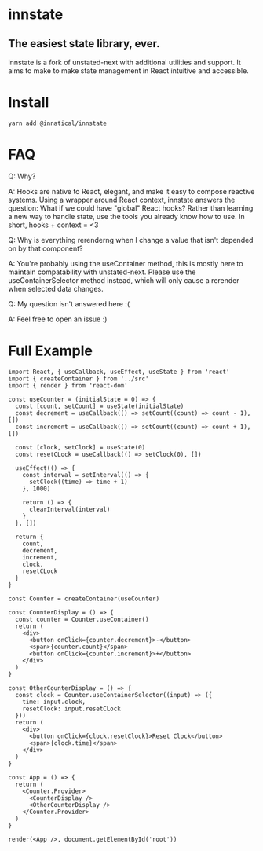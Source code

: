 # innstate

## The easiest state library, ever.

innstate is a fork of unstated-next with additional utilities and support. It aims to make to make state management in React intuitive and accessible.

# Install

```
yarn add @innatical/innstate
```

# FAQ

Q: Why?

A: Hooks are native to React, elegant, and make it easy to compose reactive systems. Using a wrapper around React context, innstate answers the question: What if we could have "global" React hooks? Rather than learning a new way to handle state, use the tools you already know how to use. In short, hooks + context = <3

Q: Why is everything rerenderng when I change a value that isn't depended on by that component?

A: You're probably using the useContainer method, this is mostly here to maintain compatability with unstated-next. Please use the useContainerSelector method instead, which will only cause a rerender when selected data changes.

Q: My question isn't answered here :(

A: Feel free to open an issue :)

# Full Example

```tsx
import React, { useCallback, useEffect, useState } from 'react'
import { createContainer } from '../src'
import { render } from 'react-dom'

const useCounter = (initialState = 0) => {
  const [count, setCount] = useState(initialState)
  const decrement = useCallback(() => setCount((count) => count - 1), [])
  const increment = useCallback(() => setCount((count) => count + 1), [])

  const [clock, setClock] = useState(0)
  const resetCLock = useCallback(() => setClock(0), [])

  useEffect(() => {
    const interval = setInterval(() => {
      setClock((time) => time + 1)
    }, 1000)

    return () => {
      clearInterval(interval)
    }
  }, [])

  return {
    count,
    decrement,
    increment,
    clock,
    resetCLock
  }
}

const Counter = createContainer(useCounter)

const CounterDisplay = () => {
  const counter = Counter.useContainer()
  return (
    <div>
      <button onClick={counter.decrement}>-</button>
      <span>{counter.count}</span>
      <button onClick={counter.increment}>+</button>
    </div>
  )
}

const OtherCounterDisplay = () => {
  const clock = Counter.useContainerSelector((input) => ({
    time: input.clock,
    resetClock: input.resetCLock
  }))
  return (
    <div>
      <button onClick={clock.resetClock}>Reset Clock</button>
      <span>{clock.time}</span>
    </div>
  )
}

const App = () => {
  return (
    <Counter.Provider>
      <CounterDisplay />
      <OtherCounterDisplay />
    </Counter.Provider>
  )
}

render(<App />, document.getElementById('root'))
```
